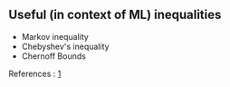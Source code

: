 Useful (in context of ML) inequalities
--------------------------
- Markov inequality 
- Chebyshev's inequality
- Chernoff Bounds

References : [1](http://math.mit.edu/~goemans/18310S15/chernoff-notes.pdf)
